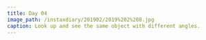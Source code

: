 ```yaml
---
title: Day 04
image_path: /instaxdiary/201902/2019%202%208.jpg
caption: Look up and see the same object with different angles.
---
```


